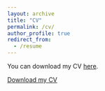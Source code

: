 ```yaml
---
layout: archive
title: "CV"
permalink: /cv/
author_profile: true
redirect_from:
  - /resume
---
```


You can download my CV [here](./files/Can_Bodrumlu_Resume.pdf). 

<a href="./files/Can_Bodrumlu_Resume.pdf" target="_blank">Download my CV</a>
